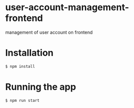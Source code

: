 # user-account-management-frontend
management of user account on frontend

# Installation 

```bash
$ npm install
```

# Running the app

```bash
$ npm run start
```

